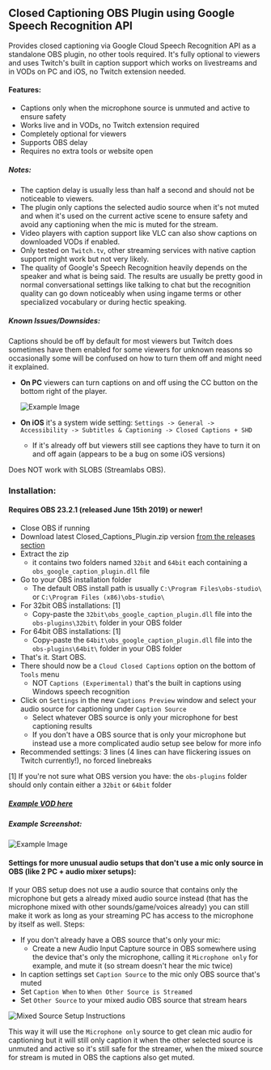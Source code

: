 ## Closed Captioning OBS Plugin using Google Speech Recognition API

Provides closed captioning via Google Cloud Speech Recognition API as a standalone OBS plugin, no other tools required. 
It's fully optional to viewers and uses Twitch's built in caption support which works on livestreams and in VODs on PC and iOS, no Twitch extension needed.  

#### Features:
  * Captions only when the microphone source is unmuted and active to ensure safety
  * Works live and in VODs, no Twitch extension required
  * Completely optional for viewers
  * Supports OBS delay
  * Requires no extra tools or website open

##### Notes:
* The caption delay is usually less than half a second and should not be noticeable to viewers.
* The plugin only captions the selected audio source when it's not muted and when it's used on the current active scene to ensure safety and avoid any captioning when the mic is muted for the stream.
* Video players with caption support like VLC can also show captions on downloaded VODs if enabled.
* Only tested on `Twitch.tv`, other streaming services with native caption support might work but not very likely.
* The quality of Google's Speech Recognition heavily depends on the speaker and what is being said. 
The results are usually be pretty good in normal conversational settings like talking to chat but the recognition quality can go down noticeably when using ingame terms or other specialized vocabulary or during hectic speaking.  

##### Known Issues/Downsides:

Captions should be off by default for most viewers but Twitch does sometimes have them enabled for some viewers for unknown reasons so occasionally some will be confused on how to turn them off and might need it explained.

* **On PC** viewers can turn captions on and off using the CC button on the bottom right of the player.

    ![Example Image](https://i.imgur.com/jBTzQT8.png)
    
    
* **On iOS** it's a system wide setting: `Settings -> General -> Accessibility -> Subtitles & Captioning -> Closed Captions + SHD` 
  * If it's already off but viewers still see captions they have to turn it on and off again (appears to be a bug on some iOS versions)
  
Does NOT work with SLOBS (Streamlabs OBS).
    

### Installation:
#### Requires OBS 23.2.1 (released June 15th 2019) or newer!

* Close OBS if running
* Download latest Closed_Captions_Plugin.zip version [from the releases section](https://github.com/ratwithacompiler/OBS-captions-plugin/releases)
* Extract the zip
  * it contains two folders named `32bit` and `64bit` each containing a `obs_google_caption_plugin.dll` file
* Go to your OBS installation folder    
  * The default OBS install path is usually `C:\Program Files\obs-studio\` or `C:\Program Files (x86)\obs-studio\`
* For 32bit OBS installations: [1]
    * Copy-paste the `32bit\obs_google_caption_plugin.dll` file into the `obs-plugins\32bit\` folder in your OBS folder
* For 64bit OBS installations: [1]
    * Copy-paste the `64bit\obs_google_caption_plugin.dll` file into the `obs-plugins\64bit\` folder in your OBS folder
* That's it. Start OBS.
* There should now be a `Cloud Closed Captions` option on the bottom of `Tools` menu
  * NOT `Captions (Experimental)` that's the built in captions using Windows speech recognition
* Click on `Settings` in the new `Captions Preview` window and select your audio source for captioning under `Caption Source`
  * Select whatever OBS source is only your microphone for best captioning results
  * If you don't have a OBS source that is only your microphone but instead use a more complicated audio setup see below for more info
* Recommended settings: 3 lines (4 lines can have flickering issues on Twitch currently!), no forced linebreaks

[1] If you're not sure what OBS version you have: the `obs-plugins` folder should only contain either a `32bit` or `64bit` folder

##### [Example VOD here](https://www.twitch.tv/videos/441407980?t=20s)

##### Example Screenshot:
![Example Image](https://i.imgur.com/BjeMg0W.png)


#### Settings for more unusual audio setups that don't use a mic only source in OBS (like 2 PC + audio mixer setups):

If your OBS setup does not use a audio source that contains only the microphone but gets a already mixed audio source instead (that has the microphone mixed with other sounds/game/voices already) you can still make it work as long as your streaming PC has access to the microphone by itself as well. Steps:

* If you don't already have a OBS source that's only your mic:
	* Create a new Audio Input Capture source in OBS somewhere using the device that's only the microphone, calling it `Microphone only` for example, and mute it (so stream doesn't hear the mic twice)
* In caption settings set `Caption Source` to the mic only OBS source that's muted
* Set `Caption When` to `When Other Source is Streamed`
* Set `Other Source` to your mixed audio OBS source that stream hears

![Mixed Source Setup Instructions](https://i.imgur.com/CeWn5xw.png)

This way it will use the `Microphone only` source to get clean mic audio for captioning but it will still only caption it when the other selected source is unmuted and active so it's still safe for the streamer, when the mixed source for stream is muted in OBS the captions also get muted.

